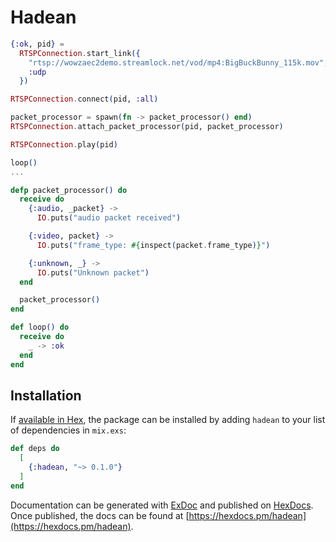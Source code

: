 # Hadean

```elixir
{:ok, pid} =
  RTSPConnection.start_link({
    "rtsp://wowzaec2demo.streamlock.net/vod/mp4:BigBuckBunny_115k.mov",
    :udp
  })

RTSPConnection.connect(pid, :all)

packet_processor = spawn(fn -> packet_processor() end)
RTSPConnection.attach_packet_processor(pid, packet_processor)

RTSPConnection.play(pid)

loop()
...

defp packet_processor() do
  receive do
    {:audio, _packet} ->
      IO.puts("audio packet received")

    {:video, packet} ->
      IO.puts("frame_type: #{inspect(packet.frame_type)}")

    {:unknown, _} ->
      IO.puts("Unknown packet")
  end

  packet_processor()
end

def loop() do
  receive do
    _ -> :ok
  end
end
```

## Installation

If [available in Hex](https://hex.pm/docs/publish), the package can be installed
by adding `hadean` to your list of dependencies in `mix.exs`:

```elixir
def deps do
  [
    {:hadean, "~> 0.1.0"}
  ]
end
```

Documentation can be generated with [ExDoc](https://github.com/elixir-lang/ex_doc)
and published on [HexDocs](https://hexdocs.pm). Once published, the docs can
be found at [https://hexdocs.pm/hadean](https://hexdocs.pm/hadean).

